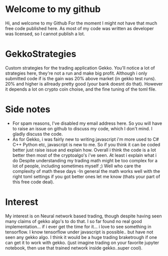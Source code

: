 # Welcome to my github
Hi, and welcome to my Github
For the moment I might not have that much free code published here.
As most of my code was written as developer was licensed, so I cannot publish a lot.

# GekkoStrategies
Custom strategies for the trading application Gekko.
You'll notice a lot of strategies here, they're not a run and make big profit.
Although i only submitted code if is the gain was 20% above market (in gekko test runs).
20% and higher is allready pretty good (your bank doesnt do that).
However it depends a lot on crypto coin choise, and the fine tuning of the toml file.


# Side notes
- For spam reasons, I've disabled my email address here.
  So you will have to raise an issue on github to discuss my code, which I don't mind.
  I gladly discuss the code.
- As for Gekko, i was fairly new to writing javascript i'm more used to C# C++ Python etc, javascript is new to me.
  So if you think it can be coded better just raise issue and explain how.
  Overall i think the code is a lot better then most of the cryptoalgo's i've seen.
  At least i explain what i do 
  Despite understanding my trading math might be too complex for a lot of people, including sometimes myself ;) 
  Well who care the complexity of math these days
-In general the math works well with the right toml settings if you got better ones let me know (thats your part of this free code deal).

# Interest
My interest is on Neural network based trading, though despite having seen many claims of gekko algo's to do that.
I so far found no real good implementation... if i ever get the time for it... i love to see something in tensorflow.
I know tensorflow under javascript is possible.. but have not seen any gekko algo.
I think it would be a huge trading braketrough if one can get it to work with gekko.
(just imagine trading on your favorite jupyter notebook, then use that trained network inside gekko..super cool).



